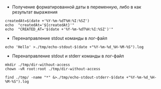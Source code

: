 * Получение форматированной даты в переменную, либо в как результат выражения
````shell
createdAt=$(date +'%Y-%m-%dT%H:%I:%SZ')
echo  "createdAt='${createdAt}'" 
echo  "CREATED_AT='$(date +'%Y-%m-%dT%H:%I:%SZ')'" 
````

* Перенаправление stdout команды в лог-файл
```shell
echo 'Hello' >./tmp/echo-stdout-$(date +"%Y-%m-%d_%H-%M-%S").log
```
* Перенаправление stdout и stderr команды в лог-файл
```shell
mkdir ./tmp/dir-without-access
chown -vR root:root ./tmp/dir-without-access

find ./tmp/ -name "*" &>./tmp/echo-stdout-stderr-$(date +"%Y-%m-%d_%H-%M-%S").log
```